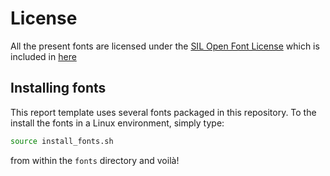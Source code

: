 # License

All the present fonts are licensed under the [SIL Open Font License](https://openfontlicense.org/) which is included in [here](ofl.md)

## Installing fonts

This report template uses several fonts packaged in this repository. To the install the fonts in a Linux environment, simply type: 

```bash
source install_fonts.sh
```

from within the `fonts` directory and voilà!
